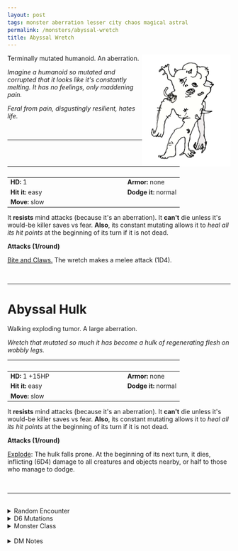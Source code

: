 ```yaml
---
layout: post
tags: monster aberration lesser city chaos magical astral
permalink: /monsters/abyssal-wretch
title: Abyssal Wretch
---
```


<img align="right" width=200px src="/images/AbyssaWretch.png">

Terminally mutated humanoid. An aberration.

_Imagine a humanoid so mutated and corrupted that it looks like it's constantly melting. It has no feelings, only maddening pain._

_Feral from pain, disgustingly resilient, hates life._

<br>

---

|  <span style="display: inline-block; width:250px"></span>  |  |
| -------- | --------|
| **HD:** 1 | **Armor:** none  |
| **Hit it:** easy    | **Dodge it:** normal  |
| **Move:** slow     |   | 

It **resists** mind attacks (because it's an aberration).
It **can't** die unless it's would-be killer saves vs fear.
**Also**, its constant mutating allows it to *heal all its hit points* at the beginning of its turn if it is not dead.

**Attacks (1/round)**

<ins>Bite and Claws.</ins> The wretch makes a melee attack (1D4).

<br>

---

# Abyssal Hulk

Walking exploding tumor. A large aberration.

_Wretch that mutated so much it has become a hulk of regenerating flesh on wobbly legs._

|  <span style="display: inline-block; width:250px"></span>  |  |
| -------- | --------|
| **HD:** 1 +15HP | **Armor:** none  |
| **Hit it:** easy    | **Dodge it:** normal  |
| **Move:** slow     |   | 

It **resists** mind attacks (because it's an aberration).
It **can't** die unless it's would-be killer saves vs fear.
**Also**, its constant mutating allows it to *heal all its hit points* at the beginning of its turn if it is not dead.

**Attacks (1/round)**

<ins>Explode</ins>: The hulk falls prone. At the beginning of its next turn, it dies, inflicting (6D4) damage to all creatures and objects nearby, or half to those who manage to dodge.

<br>

---

<br>

<details markdown="1">
<summary>Random Encounter</summary>

1. **Monster:** 2D6 abyssal wretches & 0-1 hulk.
1. **Lair:** A pentagram with flesh tumors surrounding it and incantations to summon a [sibriex](/monsters/sibriex). <br>    &nbsp; OR <br>    **Omen:** A pained shriek ending in a gargle and rattling noises, close-by.
1. **Spoor:** Walls tainted with freshly grown flesh tumors.
1. **Tracks:** Distant moans, shrieks and gargles.
1. **Trace:** Writings from a person obsessed with a dark summoning.
1. **Trace:** An aggressive, mutated vermin.
</details>

<details markdown="1">
<summary>D6 Mutations</summary>

Your studies of the aberration have changed you in horrible, gruesome ways: tumors constantly grow and fall off ...

1. ... your leg. You might be able to hide this. -1 movement.
1. ... your arm.
1. ... your hand, which fuses with an item of your choice.
1. ... your chest. Gain 1D4 temporary hit points every time you rest.
1. ... your face and it blocks one of your eyes.
1. Reroll. You know the [spell word](https://saltygoo.github.io/class/magic-user#spell-words) *Flesh* and gain one Spell Die.
</details>

<details markdown="1">
<summary>Monster Class</summary>
Play as a [mutant](https://saltygoo.github.io/class/fighter/mutant).
</details>

<br>

<details markdown="1">
<summary>DM Notes</summary>
Abyssal wretches from [Mordenkainen's Tome of Foes](https://5e.tools/book.html#mtf) bring to DnD the trope of the demon-infected mutant-zombies which have been popular in Sci-Fi video games since at least Doom. I wanted to make them different from the undead zombies by giving them extreme regeneration. I added the hulk variant as an homage to my favorite spin on the mutant-zombie trope: Halo's [Flood Carrier](https://halo.fandom.com/wiki/Flood_Carrier_Form). — SaltyGoo
</details>
